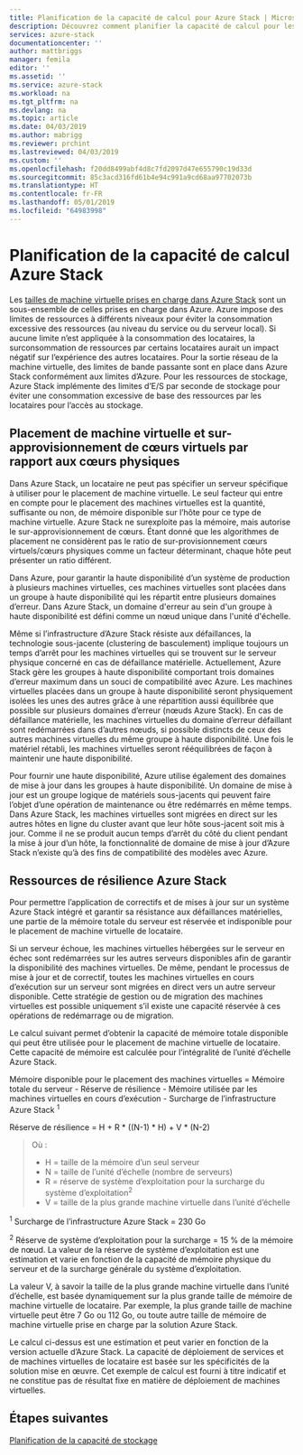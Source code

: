 ```yaml
---
title: Planification de la capacité de calcul pour Azure Stack | Microsoft Docs
description: Découvrez comment planifier la capacité de calcul pour les déploiements Azure Stack.
services: azure-stack
documentationcenter: ''
author: mattbriggs
manager: femila
editor: ''
ms.assetid: ''
ms.service: azure-stack
ms.workload: na
ms.tgt_pltfrm: na
ms.devlang: na
ms.topic: article
ms.date: 04/03/2019
ms.author: mabrigg
ms.reviewer: prchint
ms.lastreviewed: 04/03/2019
ms.custom: ''
ms.openlocfilehash: f20dd8499abf4d8c7fd2097d47e655790c19d33d
ms.sourcegitcommit: 85c3acd316fd61b4e94c991a9cd68aa97702073b
ms.translationtype: HT
ms.contentlocale: fr-FR
ms.lasthandoff: 05/01/2019
ms.locfileid: "64983998"
---
```

# <a name="azure-stack-compute-capacity-planning"></a>Planification de la capacité de calcul Azure Stack
Les [tailles de machine virtuelle prises en charge dans Azure Stack](../user/azure-stack-vm-sizes.md) sont un sous-ensemble de celles prises en charge dans Azure. Azure impose des limites de ressources à différents niveaux pour éviter la consommation excessive des ressources (au niveau du service ou du serveur local). Si aucune limite n’est appliquée à la consommation des locataires, la surconsommation de ressources par certains locataires aurait un impact négatif sur l’expérience des autres locataires. Pour la sortie réseau de la machine virtuelle, des limites de bande passante sont en place dans Azure Stack conformément aux limites d’Azure. Pour les ressources de stockage, Azure Stack implémente des limites d’E/S par seconde de stockage pour éviter une consommation excessive de base des ressources par les locataires pour l’accès au stockage.  

## <a name="vm-placement-and-virtual-to-physical-core-overprovisioning"></a>Placement de machine virtuelle et sur-approvisionnement de cœurs virtuels par rapport aux cœurs physiques
Dans Azure Stack, un locataire ne peut pas spécifier un serveur spécifique à utiliser pour le placement de machine virtuelle. Le seul facteur qui entre en compte pour le placement des machines virtuelles est la quantité, suffisante ou non, de mémoire disponible sur l’hôte pour ce type de machine virtuelle. Azure Stack ne surexploite pas la mémoire, mais autorise le sur-approvisionnement de cœurs. Étant donné que les algorithmes de placement ne considèrent pas le ratio de sur-provisionnement cœurs virtuels/cœurs physiques comme un facteur déterminant, chaque hôte peut présenter un ratio différent. 

Dans Azure, pour garantir la haute disponibilité d’un système de production à plusieurs machines virtuelles, ces machines virtuelles sont placées dans un groupe à haute disponibilité qui les répartit entre plusieurs domaines d’erreur. Dans Azure Stack, un domaine d'erreur au sein d'un groupe à haute disponibilité est défini comme un nœud unique dans l'unité d'échelle.

Même si l’infrastructure d’Azure Stack résiste aux défaillances, la technologie sous-jacente (clustering de basculement) implique toujours un temps d’arrêt pour les machines virtuelles qui se trouvent sur le serveur physique concerné en cas de défaillance matérielle. Actuellement, Azure Stack gère les groupes à haute disponibilité comportant trois domaines d’erreur maximum dans un souci de compatibilité avec Azure. Les machines virtuelles placées dans un groupe à haute disponibilité seront physiquement isolées les unes des autres grâce à une répartition aussi équilibrée que possible sur plusieurs domaines d’erreur (nœuds Azure Stack). En cas de défaillance matérielle, les machines virtuelles du domaine d’erreur défaillant sont redémarrées dans d’autres nœuds, si possible distincts de ceux des autres machines virtuelles du même groupe à haute disponibilité. Une fois le matériel rétabli, les machines virtuelles seront rééquilibrées de façon à maintenir une haute disponibilité.

Pour fournir une haute disponibilité, Azure utilise également des domaines de mise à jour dans les groupes à haute disponibilité. Un domaine de mise à jour est un groupe logique de matériels sous-jacents qui peuvent faire l’objet d’une opération de maintenance ou être redémarrés en même temps. Dans Azure Stack, les machines virtuelles sont migrées en direct sur les autres hôtes en ligne du cluster avant que leur hôte sous-jacent soit mis à jour. Comme il ne se produit aucun temps d’arrêt du côté du client pendant la mise à jour d’un hôte, la fonctionnalité de domaine de mise à jour d’Azure Stack n’existe qu’à des fins de compatibilité des modèles avec Azure.

## <a name="azure-stack-resiliency-resources"></a>Ressources de résilience Azure Stack
Pour permettre l’application de correctifs et de mises à jour sur un système Azure Stack intégré et garantir sa résistance aux défaillances matérielles, une partie de la mémoire totale du serveur est réservée et indisponible pour le placement de machine virtuelle de locataire.

Si un serveur échoue, les machines virtuelles hébergées sur le serveur en échec sont redémarrées sur les autres serveurs disponibles afin de garantir la disponibilité des machines virtuelles. De même, pendant le processus de mise à jour et de correctif, toutes les machines virtuelles en cours d’exécution sur un serveur sont migrées en direct vers un autre serveur disponible. Cette stratégie de gestion ou de migration des machines virtuelles est possible uniquement s’il existe une capacité réservée à ces opérations de redémarrage ou de migration.

Le calcul suivant permet d’obtenir la capacité de mémoire totale disponible qui peut être utilisée pour le placement de machine virtuelle de locataire. Cette capacité de mémoire est calculée pour l’intégralité de l’unité d’échelle Azure Stack.

  Mémoire disponible pour le placement des machines virtuelles = Mémoire totale du serveur - Réserve de résilience - Mémoire utilisée par les machines virtuelles en cours d’exécution - Surcharge de l’infrastructure Azure Stack <sup>1</sup>

  Réserve de résilience = H + R * ((N-1) * H) + V * (N-2)

> Où :
> - H = taille de la mémoire d’un seul serveur
> - N = taille de l’unité d’échelle (nombre de serveurs)
> - R = réserve de système d’exploitation pour la surcharge du système d’exploitation<sup>2</sup>
> - V = taille de la plus grande machine virtuelle dans l’unité d’échelle

  <sup>1</sup> Surcharge de l’infrastructure Azure Stack = 230 Go

  <sup>2</sup> Réserve de système d’exploitation pour la surcharge = 15 % de la mémoire de nœud. La valeur de la réserve de système d’exploitation est une estimation et varie en fonction de la capacité de mémoire physique du serveur et de la surcharge générale du système d’exploitation.

La valeur V, à savoir la taille de la plus grande machine virtuelle dans l’unité d’échelle, est basée dynamiquement sur la plus grande taille de mémoire de machine virtuelle de locataire. Par exemple, la plus grande taille de machine virtuelle peut être 7 Go ou 112 Go, ou toute autre taille de mémoire de machine virtuelle prise en charge par la solution Azure Stack.

Le calcul ci-dessus est une estimation et peut varier en fonction de la version actuelle d’Azure Stack. La capacité de déploiement de services et de machines virtuelles de locataire est basée sur les spécificités de la solution mise en œuvre. Cet exemple de calcul est fourni à titre indicatif et ne constitue pas de résultat fixe en matière de déploiement de machines virtuelles.



## <a name="next-steps"></a>Étapes suivantes
[Planification de la capacité de stockage](capacity-planning-storage.md)
